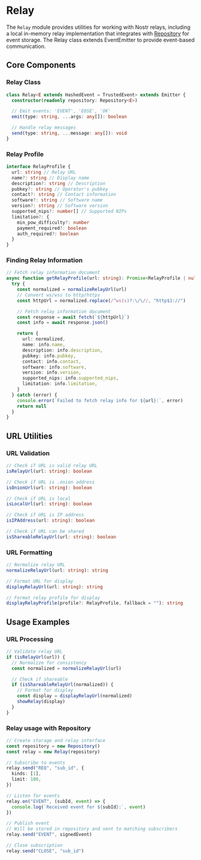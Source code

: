 # Relay

The `Relay` module provides utilities for working with Nostr relays, including a local in-memory relay implementation that integrates with [Repository](/util/repository) for event storage.
The Relay class extends EventEmitter to provide event-based communication.

## Core Components

### Relay Class

```typescript
class Relay<E extends HashedEvent = TrustedEvent> extends Emitter {
  constructor(readonly repository: Repository<E>)

  // Emit events: 'EVENT', 'EOSE', 'OK'
  emit(type: string, ...args: any[]): boolean

  // Handle relay messages
  send(type: string, ...message: any[]): void
}
```

### Relay Profile

```typescript
interface RelayProfile {
  url: string // Relay URL
  name?: string // Display name
  description?: string // Description
  pubkey?: string // Operator's pubkey
  contact?: string // Contact information
  software?: string // Software name
  version?: string // Software version
  supported_nips?: number[] // Supported NIPs
  limitation?: {
    min_pow_difficulty?: number
    payment_required?: boolean
    auth_required?: boolean
  }
}
```

### Finding Relay Information

```typescript
// Fetch relay information document
async function getRelayProfile(url: string): Promise<RelayProfile | null> {
  try {
    const normalized = normalizeRelayUrl(url)
    // Convert ws/wss to http/https
    const httpUrl = normalized.replace(/^ws(s)?:\/\//, "http$1://")

    // Fetch relay information document
    const response = await fetch(`${httpUrl}`)
    const info = await response.json()

    return {
      url: normalized,
      name: info.name,
      description: info.description,
      pubkey: info.pubkey,
      contact: info.contact,
      software: info.software,
      version: info.version,
      supported_nips: info.supported_nips,
      limitation: info.limitation,
    }
  } catch (error) {
    console.error(`Failed to fetch relay info for ${url}:`, error)
    return null
  }
}
```

## URL Utilities

### URL Validation

```typescript
// Check if URL is valid relay URL
isRelayUrl(url: string): boolean

// Check if URL is .onion address
isOnionUrl(url: string): boolean

// Check if URL is local
isLocalUrl(url: string): boolean

// Check if URL is IP address
isIPAddress(url: string): boolean

// Check if URL can be shared
isShareableRelayUrl(url: string): boolean
```

### URL Formatting

```typescript
// Normalize relay URL
normalizeRelayUrl(url: string): string

// Format URL for display
displayRelayUrl(url: string): string

// Format relay profile for display
displayRelayProfile(profile?: RelayProfile, fallback = ""): string
```

## Usage Examples

### URL Processing

```typescript
// Validate relay URL
if (isRelayUrl(url)) {
  // Normalize for consistency
  const normalized = normalizeRelayUrl(url)

  // Check if shareable
  if (isShareableRelayUrl(normalized)) {
    // Format for display
    const display = displayRelayUrl(normalized)
    showRelay(display)
  }
}
```

### Relay usage with Repository

```typescript
// Create storage and relay interface
const repository = new Repository()
const relay = new Relay(repository)

// Subscribe to events
relay.send("REQ", "sub_id", {
  kinds: [1],
  limit: 100,
})

// Listen for events
relay.on("EVENT", (subId, event) => {
  console.log(`Received event for ${subId}:`, event)
})

// Publish event
// Will be stored in repository and sent to matching subscribers
relay.send("EVENT", signedEvent)

// Close subscription
relay.send("CLOSE", "sub_id")
```
